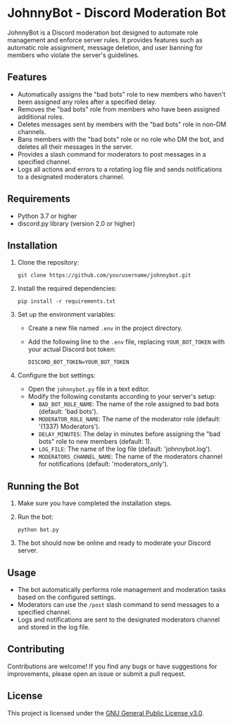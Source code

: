 # JohnnyBot - Discord Moderation Bot

JohnnyBot is a Discord moderation bot designed to automate role management and enforce server rules. It provides features such as automatic role assignment, message deletion, and user banning for members who violate the server's guidelines.

## Features

- Automatically assigns the "bad bots" role to new members who haven't been assigned any roles after a specified delay.
- Removes the "bad bots" role from members who have been assigned additional roles.
- Deletes messages sent by members with the "bad bots" role in non-DM channels.
- Bans members with the "bad bots" role or no role who DM the bot, and deletes all their messages in the server.
- Provides a slash command for moderators to post messages in a specified channel.
- Logs all actions and errors to a rotating log file and sends notifications to a designated moderators channel.

## Requirements

- Python 3.7 or higher
- discord.py library (version 2.0 or higher)

## Installation

1. Clone the repository:

   ```shell
   git clone https://github.com/yourusername/johnnybot.git
   ```

2. Install the required dependencies:

   ```shell
   pip install -r requirements.txt
   ```

3. Set up the environment variables:
   - Create a new file named `.env` in the project directory.
   - Add the following line to the `.env` file, replacing `YOUR_BOT_TOKEN` with your actual Discord bot token:

     ```shell
     DISCORD_BOT_TOKEN=YOUR_BOT_TOKEN
     ```

4. Configure the bot settings:
   - Open the `johnnybot.py` file in a text editor.
   - Modify the following constants according to your server's setup:
     - `BAD_BOT_ROLE_NAME`: The name of the role assigned to bad bots (default: 'bad bots').
     - `MODERATOR_ROLE_NAME`: The name of the moderator role (default: '(1337) Moderators').
     - `DELAY_MINUTES`: The delay in minutes before assigning the "bad bots" role to new members (default: 1).
     - `LOG_FILE`: The name of the log file (default: 'johnnybot.log').
     - `MODERATORS_CHANNEL_NAME`: The name of the moderators channel for notifications (default: 'moderators_only').

## Running the Bot

1. Make sure you have completed the installation steps.

2. Run the bot:

   ```shell
   python bot.py
   ```

3. The bot should now be online and ready to moderate your Discord server.

## Usage

- The bot automatically performs role management and moderation tasks based on the configured settings.
- Moderators can use the `/post` slash command to send messages to a specified channel.
- Logs and notifications are sent to the designated moderators channel and stored in the log file.

## Contributing

Contributions are welcome! If you find any bugs or have suggestions for improvements, please open an issue or submit a pull request.

## License

This project is licensed under the [GNU General Public License v3.0](LICENSE).
